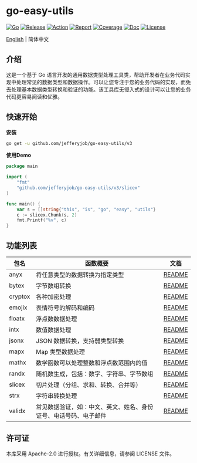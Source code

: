 # go-easy-utils

[![Go](https://img.shields.io/badge/Go->=1.24-green)](https://go.dev)
[![Release](https://img.shields.io/github/v/release/jefferyjob/go-easy-utils.svg)](https://github.com/jefferyjob/go-easy-utils/releases)
[![Action](https://github.com/jefferyjob/go-easy-utils/workflows/Go/badge.svg?branch=main)](https://github.com/jefferyjob/go-easy-utils/actions)
[![Report](https://goreportcard.com/badge/github.com/jefferyjob/go-easy-utils)](https://goreportcard.com/report/github.com/jefferyjob/go-easy-utils)
[![Coverage](https://codecov.io/gh/jefferyjob/go-easy-utils/branch/main/graph/badge.svg)](https://codecov.io/gh/jefferyjob/go-easy-utils)
[![Doc](https://img.shields.io/badge/go.dev-reference-brightgreen?logo=go&logoColor=white&style=flat)](https://pkg.go.dev/github.com/jefferyjob/go-easy-utils/v3)
[![License](https://img.shields.io/github/license/jefferyjob/go-easy-utils)](https://github.com/jefferyjob/go-easy-utils/blob/main/LICENSE)

[English](README.md) | 简体中文

## 介绍
这是一个基于 Go 语言开发的通用数据类型处理工具类，帮助开发者在业务代码实现中处理常见的数据类型和数据操作。可以让您专注于您的业务代码的实现，而免去处理基本数据类型转换和验证的功能。该工具库无侵入式的设计可以让您的业务代码更容易阅读和优雅。

## 快速开始
**安装**
```bash
go get -u github.com/jefferyjob/go-easy-utils/v3
```

**使用Demo**
```go
package main

import (
	"fmt"
	"github.com/jefferyjob/go-easy-utils/v3/slicex"
)

func main() {
	var s = []string{"this", "is", "go", "easy", "utils"}
	c := slicex.Chunk(s, 2)
	fmt.Printf("%v", c)
}
```

## 功能列表

| 包名      | 函数概要                                                                                  | 文档                 |
|---------| ----------------------------------------------------------------------------------------- |----------------------|
| anyx    | 将任意类型的数据转换为指定类型                                                            | [README](anyx)    |
| bytex   | 字节数组转换                                                                             | [README](bytex)   |
| cryptox | 各种加密处理                                                                             | [README](cryptox) |
| emojix  | 表情符号的解码和编码                                                                     | [README](emojix)  |
| floatx  | 浮点数数据处理                                                                           | [README](floatx)  |
| intx    | 数值数据处理                                                                           | [README](intUtil)    |
| jsonx   | JSON 数据转换，支持弱类型转换                                                             | [README](jsonx)   |
| mapx    | Map 类型数据处理                                                                        | [README](mapx)    |
| mathx   | 数学函数可以处理整数和浮点数范围内的值                                                     | [README](mathx)   |
| randx   | 随机数生成，包括：数字、字符串、字节数组                                                   | [README](randUtil)   |
| slicex  | 切片处理（分组、求和、转换、合并等）                                                       | [README](slicex)  |
| strx    | 字符串转换处理                                                                           | [README](strx)    |
| validx  | 常见数据验证，如：中文、英文、姓名、身份证号、电话号码、电子邮件                          | [README](validx)  |

## 许可证
本库采用 Apache-2.0 进行授权。有关详细信息，请参阅 LICENSE 文件。
